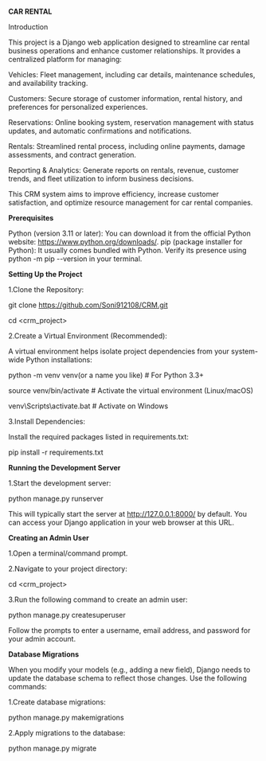 ****CAR RENTAL****

Introduction

This project is a Django web application designed to streamline car rental business operations and enhance customer relationships. It provides a centralized platform for managing:

Vehicles: Fleet management, including car details, maintenance schedules, and availability tracking.

Customers: Secure storage of customer information, rental history, and preferences for personalized experiences.

Reservations: Online booking system, reservation management with status updates, and automatic confirmations and notifications.

Rentals: Streamlined rental process, including online payments, damage assessments, and contract generation.

Reporting & Analytics: Generate reports on rentals, revenue, customer trends, and fleet utilization to inform business decisions.

This CRM system aims to improve efficiency, increase customer satisfaction, and optimize resource management for car rental companies.


****Prerequisites****

Python (version 3.11 or later): You can download it from the official Python website: https://www.python.org/downloads/.
pip (package installer for Python): It usually comes bundled with Python. Verify its presence using python -m pip --version in your terminal.


****Setting Up the Project****

1.Clone the Repository:

git clone https://github.com/Soni912108/CRM.git

cd <crm_project>

2.Create a Virtual Environment (Recommended):

A virtual environment helps isolate project dependencies from your system-wide Python installations:

python -m venv venv(or a name you like)  # For Python 3.3+

source venv/bin/activate  # Activate the virtual environment (Linux/macOS)

venv\Scripts\activate.bat  # Activate on Windows

3.Install Dependencies:

Install the required packages listed in requirements.txt:

pip install -r requirements.txt


****Running the Development Server****

1.Start the development server:

python manage.py runserver

This will typically start the server at http://127.0.0.1:8000/ by default. You can access your Django application in your web browser at this URL.

****Creating an Admin User****

1.Open a terminal/command prompt.

2.Navigate to your project directory:

cd <crm_project>

3.Run the following command to create an admin user:

python manage.py createsuperuser

Follow the prompts to enter a username, email address, and password for your admin account.


****Database Migrations****

When you modify your models (e.g., adding a new field), Django needs to update the database schema to reflect those changes. Use the following commands:

1.Create database migrations:

python manage.py makemigrations

2.Apply migrations to the database:

python manage.py migrate

